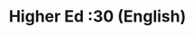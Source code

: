 ---
title: Higher Ed :30 (English)
embed: "https://player.vimeo.com/video/1063248136?badge=0&amp;autopause=0&amp;player_id=0&amp;app_id=58479"
---